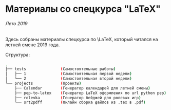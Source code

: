# Материалы со спецкурса "LaTeX"
###### Лето 2019

Здесь собраны материалы спецкурса по \LaTeX, который читался на летней смене 2019 года.

Структура:
```sh
.
├── tests               (Самостоятельные работы)
│   ├── 1               (Самостоятельная первой недели)
│   └── 2               (Самостоятельная второй недели)
└── projects            (Проекты)
    ├── Calendar        (Генератор календарей для летней смены)
    ├── pep-to-latex    (Генератор LaTeX оформления по url python pep)
    ├── rolevka         (Генератор бейджей для ролевых игр)
    └── srt2pdff        (Онлайн сборка файлов из .tex в .pdf)
```
